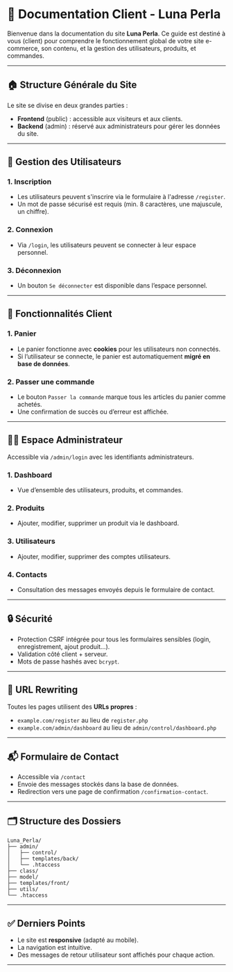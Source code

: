 # 📘 Documentation Client - Luna Perla

Bienvenue dans la documentation du site **Luna Perla**. Ce guide est destiné à vous (client) pour comprendre le fonctionnement global de votre site e-commerce, son contenu, et la gestion des utilisateurs, produits, et commandes.

---

## 🏠 Structure Générale du Site

Le site se divise en deux grandes parties :

- **Frontend** (public) : accessible aux visiteurs et aux clients.
- **Backend** (admin) : réservé aux administrateurs pour gérer les données du site.

---

## 👥 Gestion des Utilisateurs

### 1. Inscription
- Les utilisateurs peuvent s'inscrire via le formulaire à l'adresse `/register`.
- Un mot de passe sécurisé est requis (min. 8 caractères, une majuscule, un chiffre).

### 2. Connexion
- Via `/login`, les utilisateurs peuvent se connecter à leur espace personnel.

### 3. Déconnexion
- Un bouton `Se déconnecter` est disponible dans l’espace personnel.

---

## 🛒 Fonctionnalités Client

### 1. Panier
- Le panier fonctionne avec **cookies** pour les utilisateurs non connectés.
- Si l’utilisateur se connecte, le panier est automatiquement **migré en base de données**.

### 2. Passer une commande
- Le bouton `Passer la commande` marque tous les articles du panier comme achetés.
- Une confirmation de succès ou d’erreur est affichée.

---

## 🧑‍💼 Espace Administrateur

Accessible via `/admin/login` avec les identifiants administrateurs.

### 1. Dashboard
- Vue d’ensemble des utilisateurs, produits, et commandes.

### 2. Produits
- Ajouter, modifier, supprimer un produit via le dashboard.

### 3. Utilisateurs
- Ajouter, modifier, supprimer des comptes utilisateurs.

### 4. Contacts
- Consultation des messages envoyés depuis le formulaire de contact.

---

## 🔒 Sécurité

- Protection CSRF intégrée pour tous les formulaires sensibles (login, enregistrement, ajout produit…).
- Validation côté client + serveur.
- Mots de passe hashés avec `bcrypt`.

---

## 🔄 URL Rewriting

Toutes les pages utilisent des **URLs propres** :
- `example.com/register` au lieu de `register.php`
- `example.com/admin/dashboard` au lieu de `admin/control/dashboard.php`

---

## 📬 Formulaire de Contact

- Accessible via `/contact`
- Envoie des messages stockés dans la base de données.
- Redirection vers une page de confirmation `/confirmation-contact`.

---

## 🗂 Structure des Dossiers
```
Luna_Perla/
├── admin/
│   ├── control/
│   ├── templates/back/
│   └── .htaccess
├── class/
├── model/
├── templates/front/
├── utils/
└── .htaccess
```
---

## ✅ Derniers Points

- Le site est **responsive** (adapté au mobile).
- La navigation est intuitive.
- Des messages de retour utilisateur sont affichés pour chaque action.

---
